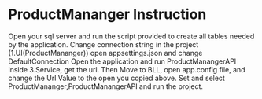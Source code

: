 # ProductMananger Instruction
Open your sql server and run the script provided to create all tables needed by the application.
Change connection string in the project (1.UI(ProductMananger)) open appsettings.json and change DefaultConnection
Open the application and run ProductManangerAPI inside 3.Service, get the url.
Then Move to BLL, open app.config file, and change the Url Value to the open you copied above.
Set <Multiple Startup Projects> and select ProductMananger,ProductManangerAPI and run the project.
